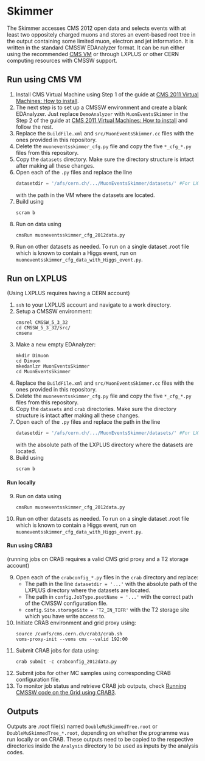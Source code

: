 # Skimmer

The Skimmer accesses CMS 2012 open data and selects events with at least two oppositely charged muons and stores an event-based root tree in the output containing some limited muon, electron and jet information. It is written in the standard CMSSW EDAnalyzer format. It can be run either using the recommended [CMS VM](http://opendata.cern.ch/record/252) or through LXPLUS or other CERN computing resources with CMSSW support.

## Run using CMS VM
1. Install CMS Virtual Machine using Step 1 of the guide at [CMS 2011 Virtual Machines: How to install](http://opendata.cern.ch/docs/cms-virtual-machine-2011).
2. The next step is to set up a CMSSW environment and create a blank EDAnalyzer. Just replace `DemoAnalyzer` with `MuonEventsSkimmer` in the Step 2 of the guide at [CMS 2011 Virtual Machines: How to install](http://opendata.cern.ch/docs/cms-virtual-machine-2011) and follow the rest.
3. Replace the `BuildFile.xml` and `src/MuonEventsSkimmer.cc` files with the ones provided in this repository.
4. Delete the `muoneventsskimmer_cfg.py` file and copy the five `*_cfg_*.py` files from this repository.
5. Copy the `datasets` directory. Make sure the directory structure is intact after making all these changes.
6. Open each of the `.py` files and replace the line
    ```python
    datasetdir = '/afs/cern.ch/.../MuonEventsSkimmer/datasets/' #For LXPLUS
    ```
    with the path in the VM where the datasets are located.
7. Build using 
    ```shell
    scram b
    ```
8. Run on data using
    ```shell
    cmsRun muoneventsskimmer_cfg_2012data.py
    ```
9. Run on other datasets as needed. To run on a single dataset .root file which is known to contain a Higgs event, run on `muoneventsskimmer_cfg_data_with_Higgs_event.py`.

## Run on LXPLUS
(Using LXPLUS requires having a CERN account)
1. `ssh` to your LXPLUS account and navigate to a work directory.
2. Setup a CMSSW environment:
    ```shell
    cmsrel CMSSW_5_3_32
    cd CMSSW_5_3_32/src/
    cmsenv
    ```
3. Make a new empty EDAnalyzer:
    ```shell
    mkdir Dimuon
    cd Dimuon
    mkedanlzr MuonEventsSkimmer
    cd MuonEventsSkimmer
    ```
4. Replace the `BuildFile.xml` and `src/MuonEventsSkimmer.cc` files with the ones provided in this repository.
5. Delete the `muoneventsskimmer_cfg.py` file and copy the five `*_cfg_*.py` files from this repository.
6. Copy the `datasets` and `crab` directories. Make sure the directory structure is intact after making all these changes.
7. Open each of the `.py` files and replace the path in the line
    ```python
    datasetdir = '/afs/cern.ch/.../MuonEventsSkimmer/datasets/' #For LXPLUS
    ```
    with the absolute path of the LXPLUS directory where the datasets are located.
8. Build using 
    ```shell
    scram b
    ```
#### Run locally
9. Run on data using
    ```shell
    cmsRun muoneventsskimmer_cfg_2012data.py
    ```
10. Run on other datasets as needed. To run on a single dataset .root file which is known to contain a Higgs event, run on `muoneventsskimmer_cfg_data_with_Higgs_event.py`.
#### Run using CRAB3
(running jobs on CRAB requires a valid CMS grid proxy and a T2 storage account)

9. Open each of the `crabconfig_*.py` files in the `crab` directory and replace:
    * The path in the line `datasetdir = '...'` with the absolute path of the LXPLUS directory where the datasets are located.
    * The path in `config.JobType.psetName = '...'` with the correct path of the CMSSW configuration file.
    * `config.Site.storageSite = 'T2_IN_TIFR'` with the T2 storage site which you have write access to.
10. Initiate CRAB environment and grid proxy using:
    ```shell
    source /cvmfs/cms.cern.ch/crab3/crab.sh
    voms-proxy-init --voms cms --valid 192:00
    ```
11. Submit CRAB jobs for data using:
    ```shell
    crab submit -c crabconfig_2012data.py
    ```
12. Submit jobs for other MC samples using corresponding CRAB configuration file.
13. To monitor job status and retrieve CRAB job outputs, check [Running CMSSW code on the Grid using CRAB3](https://twiki.cern.ch/twiki/bin/view/CMSPublic/WorkBookCRAB3Tutorial).

## Outputs
Outputs are .root file(s) named `DoubleMuSkimmedTree.root` or `DoubleMuSkimmedTree_*.root`, depending on whether the programme was run locally or on CRAB. These outputs need to be copied to the respective directories inside the `Analysis` directory to be used as inputs by the analysis codes.
